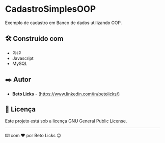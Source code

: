 # CadastroSimplesOOP

Exemplo de cadastro em Banco de dados utilizando OOP.

## 🛠️ Construído com

* PHP 
* Javascript
* MySQL

## ✒️ Autor

* **Beto Licks** - (https://www.linkedin.com/in/betolicks/)

## 📄 Licença

Este projeto está sob a licença GNU General Public License.

---
⌨️ com ❤️ por Beto Licks 😊
